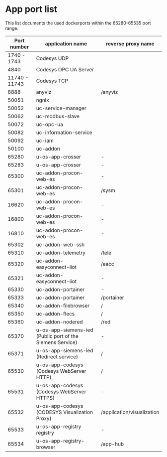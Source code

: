 # App port list

This list documents the used dockerports within the 65280-65535 port range.

| Port number   | application name                                          | reverse proxy name         |
| ------------- | --------------------------------------------------------- | -------------------------- |
| 1740 - 1743   | Codesys UDP                                               |                            |
| 4840          | Codesys OPC UA Server                                     |                            |
| 11740 - 11743 | Codesys TCP                                               |                            |
| 8888          | anyviz                                                    | /anyviz                    |
| 50051         | ngnix                                                     |                            |
| 50052         | uc-service-manager                                        |                            |
| 50062         | uc-modbus-slave                                           |                            |
| 50072         | uc-opc-ua                                                 |                            |
| 50082         | uc-information-service                                    |                            |
| 50092         | uc-iam                                                    |                            |
| 50100         | uc-addon                                                  |                            |
| 65280         | u-os-app-crosser                                          | -                          |
| 65283         | u-os-app-crosser                                          | -                          |
| 65300         | uc-addon-procon-web-es                                    | -                          |
| 65301         | uc-addon-procon-web-es                                    | /sysm                      |
| 16620         | uc-addon-procon-web-es                                    | -                          |
| 16800         | uc-addon-procon-web-es                                    | -                          |
| 16810         | uc-addon-procon-web-es                                    | -                          |
| 65302         | uc-addon-web-ssh                                          |                            |
| 65310         | uc-addon-telemetry                                        | /tele                      |
| 65320         | uc-addon-easyconnect-iiot                                 | /eacc                      |
| 65321         | uc-addon-easyconnect-iiot                                 | -                          |
| 65330         | uc-addon-portainer                                        | -                          |
| 65333         | uc-addon-portainer                                        | /portainer                 |
| 65340         | uc-addon-filebrowser                                      | /                          |
| 65350         | uc-addon-flecs                                            | /                          |
| 65360         | uc-addon-nodered                                          | /red                       |
| 65370         | u-os-app-siemens-ied (Public port of the Siemens Service) | -                          |
| 65371         | u-os-app-siemens-ied (Redirect service)                   | /                          |
| 65530         | u-os-app-codesys (Codesys WebServer HTTP)                 | /                          |
| 65531         | u-os-app-codesys (Codesys WebServer HTTPS)                | -                          |
| 65532         | u-os-app-codesys (CODESYS Visualization Proxy)            | /application/visualization |
| 65533         | u-os-app-registry registry                                | -                          |
| 65534         | u-os-app-registry-browser                                 | /app-hub                   |
